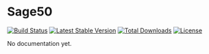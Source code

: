 Sage50
======

[![Build Status](https://img.shields.io/travis/sinergi/php-sage50/master.svg?style=flat)](https://travis-ci.org/sinergi/php-sage50)
[![Latest Stable Version](http://img.shields.io/packagist/v/sinergi/sage50.svg?style=flat)](https://packagist.org/packages/sinergi/sage50)
[![Total Downloads](https://img.shields.io/packagist/dm/sinergi/sage50.svg?style=flat)](https://packagist.org/packages/sinergi/sage50)
[![License](https://img.shields.io/packagist/l/sinergi/sage50.svg?style=flat)](https://packagist.org/packages/sinergi/sage50)

No documentation yet.
